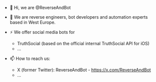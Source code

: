- 👋 Hi, we are @ReverseAndBot

- 👀 We are reverse engineers, bot developers and automation experts based in West Europe.

- ⚡ We offer social media bots for

  - TruthSocial (based on the official internal TruthSocial API for iOS)
  - ...

<!--
- 🌱 I’m currently learning ...

- 💞️ I’m looking to collaborate on ...
-->

- 📫 How to reach us:

  - X (former Twitter): ReverseAndBot - https://x.com/ReverseAndBot
  - ...

<!--
- 😄 Pronouns: ...

- ⚡ Fun fact: ...
-->

<!---
ReverseAndBot/ReverseAndBot is a ✨ special ✨ repository because its `README.md` (this file) appears on your GitHub profile.
You can click the Preview link to take a look at your changes.
--->
